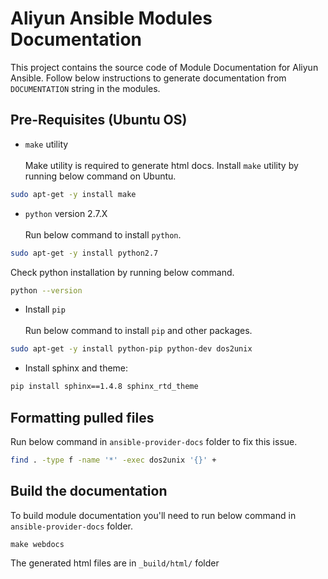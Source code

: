 Aliyun Ansible Modules Documentation
=============================================

This project contains the source code of Module Documentation for Aliyun Ansible. 
Follow below instructions to generate documentation from `DOCUMENTATION` string in the modules.


## Pre-Requisites (Ubuntu OS)

* `make` utility <br/><br/>
 Make utility is required to generate html docs. Install `make` utility by running below command on Ubuntu.
```sh
sudo apt-get -y install make 
```
* `python` version 2.7.X<br/><br/>
 Run below command to install `python`.
```sh
sudo apt-get -y install python2.7
```
Check python installation by running below command.
```sh
python --version
```
* Install `pip`<br/><br/>
 Run below command to install `pip` and other packages.
```sh
sudo apt-get -y install python-pip python-dev dos2unix
```

* Install sphinx and theme: 

```sh
pip install sphinx==1.4.8 sphinx_rtd_theme
```

## Formatting pulled files
Run below command in `ansible-provider-docs` folder to fix this issue.
```sh
find . -type f -name '*' -exec dos2unix '{}' +
```

## Build the documentation
To build module documentation you'll need to run below command in `ansible-provider-docs` folder. 

```
make webdocs 
```
The generated html files are in `_build/html/` folder
